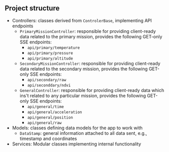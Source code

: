 ﻿## Project structure
- Controllers: classes derived from ``ControlerBase``, implementing API endpoints
    - ``PrimaryMissionController``: responsible for providing client-ready data related to the primary mission, provides the following GET-only SSE endpoints:
        - ``api/primary/temperature``
        - ``api/primary/pressure``
        - ``api/primary/altitude``
    - ``SecondaryMissionController``: responsible for providing client-ready data related to the secondary mission, provides the following GET-only SSE endpoints:
        - ``api/secondary/raw``
        - ``api/seconddary/ndvi``
    - ``GeneralController``: responsible for providing client-ready data which ins't related to any particular mission, provides the following GET-only SSE endpoints:
        - ``api/general/time``
        - ``api/general/acceleration``
        - ``api/general/position``
        - ``api/general/raw``
- Models: classes defining data models for the app to work with
    - ``DataStamp``: general information attached to all data sent, e.g., timestamp and coordinates
- Services: Modular classes implementing internal functionality